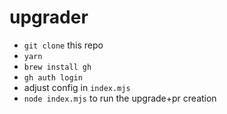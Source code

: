 # upgrader


- `git clone` this repo
- `yarn`
- `brew install gh`
- `gh auth login`
- adjust config in `index.mjs`
- `node index.mjs` to run the upgrade+pr creation

